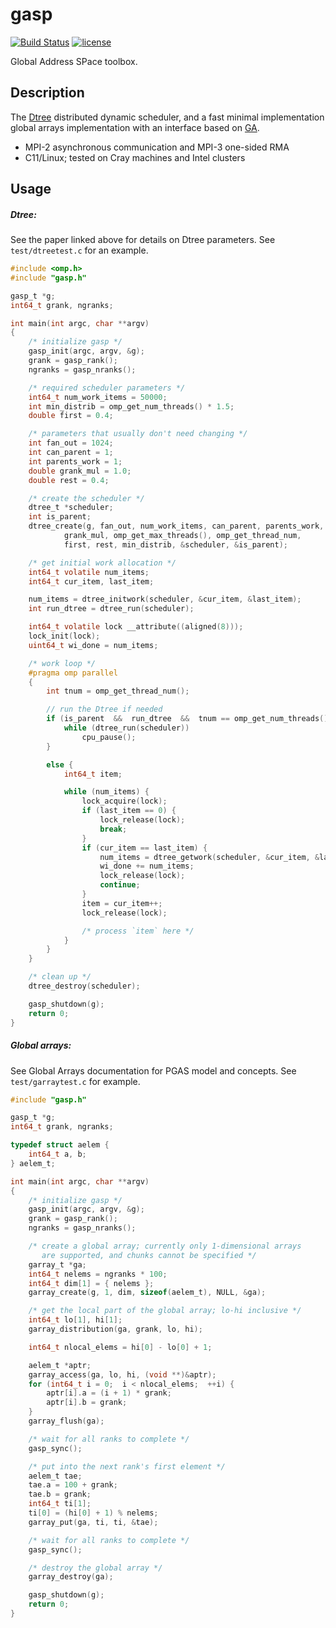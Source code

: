 gasp
====

[![Build Status](https://travis-ci.org/kpamnany/gasp.svg?branch=master)](https://travis-ci.org/kpamnany/gasp)
[![license](https://img.shields.io/github/license/mashape/apistatus.svg)](https://github.com/kpamnany/gasp/blob/master/LICENSE)

Global Address SPace toolbox.

## Description

The [Dtree](http://dx.doi.org/10.1007/978-3-319-20119-1_10) distributed dynamic scheduler, and a fast minimal implementation global
arrays implementation with an interface based on [GA](http://hpc.pnl.gov/globalarrays/index.shtml).

+ MPI-2 asynchronous communication and MPI-3 one-sided RMA
+ C11/Linux; tested on Cray machines and Intel clusters

## Usage

##### Dtree:

See the paper linked above for details on Dtree parameters. See `test/dtreetest.c` for an example.
```c
#include <omp.h>
#include "gasp.h"

gasp_t *g;
int64_t grank, ngranks;

int main(int argc, char **argv)
{
    /* initialize gasp */
    gasp_init(argc, argv, &g);
    grank = gasp_rank();
    ngranks = gasp_nranks();

    /* required scheduler parameters */
    int64_t num_work_items = 50000;
    int min_distrib = omp_get_num_threads() * 1.5;
    double first = 0.4;

    /* parameters that usually don't need changing */
    int fan_out = 1024;
    int can_parent = 1;
    int parents_work = 1;
    double grank_mul = 1.0;
    double rest = 0.4;

    /* create the scheduler */
    dtree_t *scheduler;
    int is_parent;
    dtree_create(g, fan_out, num_work_items, can_parent, parents_work,
            grank_mul, omp_get_max_threads(), omp_get_thread_num,
            first, rest, min_distrib, &scheduler, &is_parent);

    /* get initial work allocation */
    int64_t volatile num_items;
    int64_t cur_item, last_item;

    num_items = dtree_initwork(scheduler, &cur_item, &last_item);
    int run_dtree = dtree_run(scheduler);

    int64_t volatile lock __attribute((aligned(8)));
    lock_init(lock);
    uint64_t wi_done = num_items;

    /* work loop */
    #pragma omp parallel
    {
        int tnum = omp_get_thread_num();

        // run the Dtree if needed
        if (is_parent  &&  run_dtree  &&  tnum == omp_get_num_threads() - 1) {
            while (dtree_run(scheduler))
                cpu_pause();
        }

        else {
            int64_t item;

            while (num_items) {
                lock_acquire(lock);
                if (last_item == 0) {
                    lock_release(lock);
                    break;
                }
                if (cur_item == last_item) {
                    num_items = dtree_getwork(scheduler, &cur_item, &last_item);
                    wi_done += num_items;
                    lock_release(lock);
                    continue;
                }
                item = cur_item++;
                lock_release(lock);

                /* process `item` here */
            }
        }
    }

    /* clean up */
    dtree_destroy(scheduler);

    gasp_shutdown(g);
    return 0;
}
```

##### Global arrays:

See Global Arrays documentation for PGAS model and concepts. See `test/garraytest.c` for example.
```c
#include "gasp.h"

gasp_t *g;
int64_t grank, ngranks;

typedef struct aelem {
    int64_t a, b;
} aelem_t;

int main(int argc, char **argv)
{
    /* initialize gasp */
    gasp_init(argc, argv, &g);
    grank = gasp_rank();
    ngranks = gasp_nranks();

    /* create a global array; currently only 1-dimensional arrays
       are supported, and chunks cannot be specified */
    garray_t *ga;
    int64_t nelems = ngranks * 100;
    int64_t dim[1] = { nelems };
    garray_create(g, 1, dim, sizeof(aelem_t), NULL, &ga);

    /* get the local part of the global array; lo-hi inclusive */
    int64_t lo[1], hi[1];
    garray_distribution(ga, grank, lo, hi);

    int64_t nlocal_elems = hi[0] - lo[0] + 1;

    aelem_t *aptr;
    garray_access(ga, lo, hi, (void **)&aptr);
    for (int64_t i = 0;  i < nlocal_elems;  ++i) {
        aptr[i].a = (i + 1) * grank;
        aptr[i].b = grank;
    }
    garray_flush(ga);

    /* wait for all ranks to complete */
    gasp_sync();

    /* put into the next rank's first element */
    aelem_t tae;
    tae.a = 100 + grank;
    tae.b = grank;
    int64_t ti[1];
    ti[0] = (hi[0] + 1) % nelems;
    garray_put(ga, ti, ti, &tae);

    /* wait for all ranks to complete */
    gasp_sync();

    /* destroy the global array */
    garray_destroy(ga);

    gasp_shutdown(g);
    return 0;
}
```
